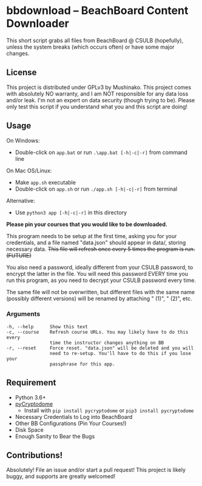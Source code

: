 #   bbdownload – BeachBoard Content Downloader
This short script grabs all files from BeachBoard @ CSULB (hopefully),
unless the system breaks (which occurs often) or have some major changes.

##  License
This project is distributed under GPLv3 by Mushinako. This project comes
with absolutely NO warranty, and I am NOT responsible for any data loss
and/or leak. I'm not an expert on data security (though trying to be).
Please only test this script if you understand what you and this script
are doing!

##  Usage
On Windows:
- Double-click on `app.bat` or run `.\app.bat [-h|-c|-r]` from command line

On Mac OS/Linux:
- Make `app.sh` executable
- Double-click on `app.sh` or run `./app.sh [-h|-c|-r]` from terminal

Alternative:
- Use `python3 app [-h|-c|-r]` in this directory

**Please pin your courses that you would like to be downloaded.**

This program needs to be setup at the first time, asking you for your
credentials, and a file named "data.json" should appear in data/, storing
necessary data. ~~This file will refresh once every 5 times the program is
run. (FUTURE)~~

You also need a password, ideally different from your CSULB password, to
encrypt the latter in the file. You will need this password EVERY time you
run this program, as you need to decrypt your CSULB password every time.

The same file will not be overwritten, but different files with the same
name (possibly different versions) will be renamed by attaching " (1)",
" (2)", etc.

### Arguments
```
-h, --help      Show this text
-c, --course    Refresh course URLs. You may likely have to do this every
                time the instructor changes anything on BB
-r, --reset     Force reset. "data.json" will be deleted and you will
                need to re-setup. You'll have to do this if you lose your
                passphrase for this app.
```

##  Requirement
* Python 3.6+
* [pyCryptodome](https://www.pycryptodome.org/en/latest/index.html)
    * Install with `pip install pycryptodome` or `pip3 install pycryptodome`
* Necessary Credentials to Log into BeachBoard
* Other BB Configurations (Pin Your Courses!)
* Disk Space
* Enough Sanity to Bear the Bugs

##  Contributions!
Absolutely! File an issue and/or start a pull request! This project is likely
buggy, and supports are greatly welcomed!
